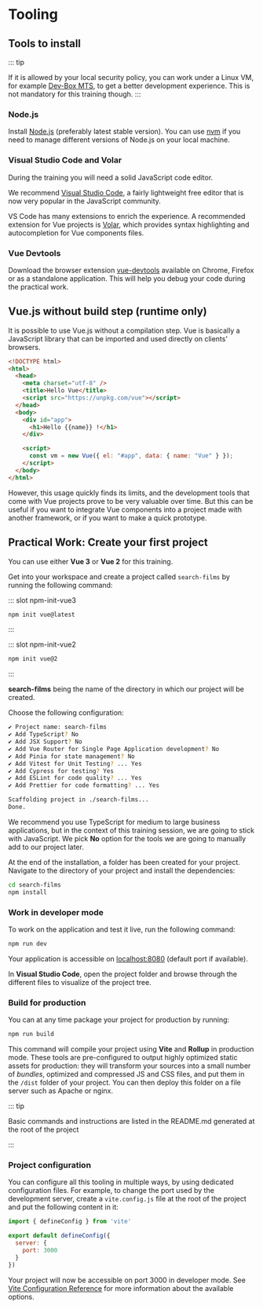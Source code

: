 # Tooling

## Tools to install

::: tip

If it is allowed by your local security policy, you can work under a Linux VM, for example [Dev-Box MTS](https://dev-box.gitlab-pages.kazan.myworldline.com/dev-box/), to get a better development experience. This is not mandatory for this training though.
:::

### Node.js

Install [Node.js](https://nodejs.org/) (preferably latest stable version). You can use [nvm](https://github.com/creationix/nvm) if you need to manage different versions of Node.js on your local machine.

### Visual Studio Code and Volar

During the training you will need a solid JavaScript code editor.

We recommend [Visual Studio Code](https://code.visualstudio.com/), a fairly lightweight free editor that is now very popular in the JavaScript community.

VS Code has many extensions to enrich the experience. A recommended extension for Vue projects is [Volar](https://marketplace.visualstudio.com/items?itemName=johnsoncodehk.volar), which provides syntax highlighting and autocompletion for Vue components files.

### Vue Devtools

Download the browser extension [vue-devtools](https://github.com/vuejs/vue-devtools) available on Chrome, Firefox or as a standalone application. This will help you debug your code during the practical work.

## Vue.js without build step (runtime only)

It is possible to use Vue.js without a compilation step. Vue is basically a JavaScript library that can be imported and used directly on clients' browsers.

```html
<!DOCTYPE html>
<html>
  <head>
    <meta charset="utf-8" />
    <title>Hello Vue</title>
    <script src="https://unpkg.com/vue"></script>
  </head>
  <body>
    <div id="app">
      <h1>Hello {{name}} !</h1>
    </div>

    <script>
      const vm = new Vue({ el: "#app", data: { name: "Vue" } });
    </script>
  </body>
</html>
```

However, this usage quickly finds its limits, and the development tools that come with Vue projects prove to be very valuable over time. But this can be useful if you want to integrate Vue components into a project made with another framework, or if you want to make a quick prototype.

## Practical Work: Create your first project

You can use either **Vue 3** or **Vue 2** for this training.

Get into your workspace and create a project called `search-films` by running the following command:

<VueVersionSwitch slotKey="npm-init" />

::: slot npm-init-vue3
```bash
npm init vue@latest
```
:::

::: slot npm-init-vue2
```bash
npm init vue@2
```
:::

**search-films** being the name of the directory in which our project will be created.

Choose the following configuration:

```bash
✔ Project name: search-films
✔ Add TypeScript? No
✔ Add JSX Support? No
✔ Add Vue Router for Single Page Application development? No
✔ Add Pinia for state management? No
✔ Add Vitest for Unit Testing? ... Yes
✔ Add Cypress for testing? Yes
✔ Add ESLint for code quality? ... Yes
✔ Add Prettier for code formatting? ... Yes

Scaffolding project in ./search-films...
Done.
```

We recommend you use TypeScript for medium to large business applications, but in the context of this training session, we are going to stick with JavaScript. We pick **No** option for the tools we are going to manually add to our project later.

At the end of the installation, a folder has been created for your project. Navigate to the directory of your project and install the dependencies:

```bash
cd search-films
npm install
```

### Work in developer mode

To work on the application and test it live, run the following command:

```bash
npm run dev
```

Your application is accessible on [localhost:8080](http://localhost:8080/) (default port if available).

In **Visual Studio Code**, open the project folder and browse through the different files to visualize of the project tree.

### Build for production

You can at any time package your project for production by running:

```bash
npm run build
```

This command will compile your project using **Vite** and **Rollup** in production mode. These tools are pre-configured to output highly optimized static assets for production: they will transform your sources into a small number of _bundles_, optimized and compressed JS and CSS files, and put them in the `/dist` folder of your project. You can then deploy this folder on a file server such as Apache or nginx.

::: tip

Basic commands and instructions are listed in the README.md generated at the root of the project

:::

### Project configuration

You can configure all this tooling in multiple ways,  by using dedicated configuration files. For example, to change the port used by the development server, create a `vite.config.js` file at the root of the project and put the following content in it:

```js
import { defineConfig } from 'vite'

export default defineConfig({
  server: {
    port: 3000
  }
})
```

Your project will now be accessible on port 3000 in developer mode. See [Vite Configuration Reference](https://vitejs.dev/config/) for more information about the available options.
